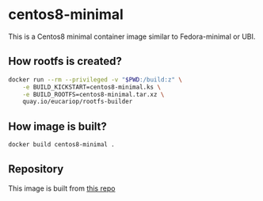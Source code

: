 # centos8-minimal
This is a Centos8 minimal container image similar to Fedora-minimal or UBI.

## How rootfs is created?
```bash
docker run --rm --privileged -v "$PWD:/build:z" \
    -e BUILD_KICKSTART=centos8-minimal.ks \
    -e BUILD_ROOTFS=centos8-minimal.tar.xz \
    quay.io/eucariop/rootfs-builder
```

## How image is built?
```bash
docker build centos8-minimal .
```

## Repository
This image is built from [this repo](https://github.com/eucariop/centos8-stream-minimal)
